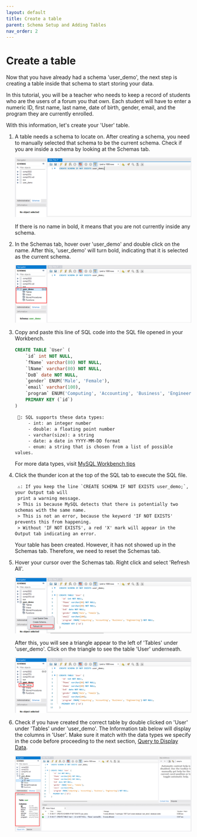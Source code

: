 ```yaml
---
layout: default
title: Create a table
parent: Schema Setup and Adding Tables
nav_order: 2
---
```


# Create a table

Now that you have already had a schema 'user_demo', the next step is creating a table inside that schema to start storing your data.

In this tutorial, you will be a teacher who needs to keep a record of students who are the users of a forum you that own. Each student will have to enter a numeric ID, first name, last name, date of birth, gender, email, and the program they are currently enrolled.

With this information, let's create your 'User' table.

1. A table needs a schema to locate on. After creating a schema, you need to manually selected that schema to be the current schema. Check if you are inside a schema by looking at the Schemas tab.

    ![MySQL Workbench no schema selected](https://github.com/dvalle22/Mel-Danilo-Cody/blob/gh-pages/assets/images/no-schema-selected.png?raw=true)
    
    If there is no name in bold, it means that you are not currently inside any schema.
    
2. In the Schemas tab, hover over 'user_demo' and double click on the name. After this, 'user_demo' will turn bold, indicating that it is selected as the current schema.
    
    ![MySQL Workbench schema selected](https://github.com/dvalle22/Mel-Danilo-Cody/blob/gh-pages/assets/images/schema-selected.png?raw=true)
    
3. Copy and paste this line of SQL code into the SQL file opened in your Workbench.
    
    ```sql
    CREATE TABLE `User` (
        `id` int NOT NULL,
        `fName` varchar(80) NOT NULL,
        `lName` varchar(80) NOT NULL,
        `DoB` date NOT NULL,
        `gender` ENUM('Male', 'Female'),
        `email` varchar(100),
        `program` ENUM('Computing', 'Accounting', 'Business', 'Engineering') NOT NULL,
        PRIMARY KEY (`id`)
    )
    ```

        📖: SQL supports these data types:
            - int: an integer number
            - double: a floating point number
            - varchar(size): a string
            - date: a date in YYYY-MM-DD format
            - enum: a string that is chosen from a list of possible values.
      
    For more data types, visit [MySQL Workbench tips](docs/tips)
    
4. Click the thunder icon at the top of the SQL tab to execute the SQL file.
    
        ⚠️: If you keep the line `CREATE SCHEMA IF NOT EXISTS user_demo;`, your Output tab will
        print a warning message.
        > This is because MySQL detects that there is potentially two schemas with the same name.
        > This is not an error, because the keyword 'IF NOT EXISTS' prevents this from happening.
        > Without 'IF NOT EXISTS', a red 'X' mark will appear in the Output tab indicating an error. 
    
    Your table has been created. However, it has not showed up in the Schemas tab. Therefore, we need to reset the Schemas tab.
    
5. Hover your cursor over the Schemas tab. Right click and select 'Refresh All'.
    
    ![MySQL Workbench update table](https://github.com/dvalle22/Mel-Danilo-Cody/blob/gh-pages/assets/images/update-table.png?raw=true)
    
    After this, you will see a triangle appear to the left of 'Tables' under 'user_demo'. Click on the triangle to see the table 'User' underneath.
    
    ![MySQL Workbench table updated](https://github.com/dvalle22/Mel-Danilo-Cody/blob/gh-pages/assets/images/update-table-show-up.png?raw=true)
    
6. Check if you have created the correct table by double clicked on 'User' under 'Tables' under 'user_demo'. The Information tab below will display the columns in 'User'. Make sure it match with the data types we specify in the code before proceeding to the next section, [Query to Display Data](docs/display).
    
    ![MySQL Workbench see new table](https://github.com/dvalle22/Mel-Danilo-Cody/blob/gh-pages/assets/images/update-table-show-details.png?raw=true)
    